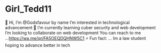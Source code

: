 # Girl_Tedd11
👋 Hi, I’m @Godsfavour by name
I’m interested in technological advancement
🌱 I’m currently learning cuber security and web development
I’m looking to collaborate on web development You can reach to me ...https://wa.me/qr/FA5OEQDQHNW5C1
⚡ Fun fact: ...
Im a law student hoping to advance better in tech
